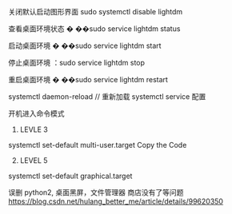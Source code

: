 关闭默认启动图形界面
sudo systemctl disable lightdm

查看桌面环境状态 �
��sudo service lightdm status

启动桌面环境 �
��sudo service lightdm start

停止桌面环境
：sudo service lightdm stop

重启桌面环境 �
��sudo service lightdm restart

systemctl daemon-reload // 重新加载 systemctl service 配置

开机进入命令模式

1. LEVLE 3

systemctl set-default multi-user.target
Copy the Code

2. LEVEL 5

systemctl set-default graphical.target

误删 python2, 桌面黑屏，文件管理器 商店没有了等问题
https://blog.csdn.net/hulang_better_me/article/details/99620350
